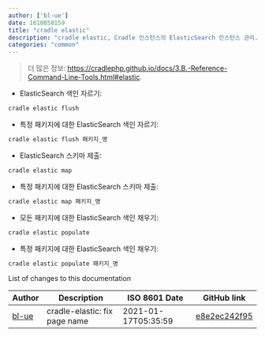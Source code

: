 ```yaml
---
author: ['bl-ue']
date: 1610858159
title: "cradle elastic"
description: "cradle elastic, Cradle 인스턴스의 ElasticSearch 인스턴스 관리."
categories: "common"
---
```

> 더 많은 정보: <https://cradlephp.github.io/docs/3.B.-Reference-Command-Line-Tools.html#elastic>.

- ElasticSearch 색인 자르기:

```bash
cradle elastic flush
```

- 특정 패키지에 대한 ElasticSearch 색인 자르기:

```bash
cradle elastic flush 패키지_명
```

- ElasticSearch 스키마 제출:

```bash
cradle elastic map
```

- 특정 패키지에 대한 ElasticSearch 스키마 제출:

```bash
cradle elastic map 패키지_명
```

- 모든 패키지에 대한 ElasticSearch 색인 채우기:

```bash
cradle elastic populate
```

- 특정 패키지에 대한 ElasticSearch 색인 채우기:

```bash
cradle elastic populate 패키지_명
```
List of changes to this documentation


Author | Description | ISO 8601 Date | GitHub link
------|-----|-----|-----
[bl-ue](mailto:54780737+bl-ue@users.noreply.github.com) | cradle-elastic: fix page name | 2021-01-17T05:35:59 | [e8e2ec242f95](https://github.com/tldr-pages/tldr/commit/e8e2ec242f95362df00d0f89dfa78c1d568af04e)

